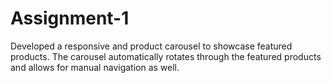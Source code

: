 # Assignment-1
Developed a responsive and product carousel to showcase featured products. The carousel automatically rotates through the featured products and allows for manual navigation as well.
